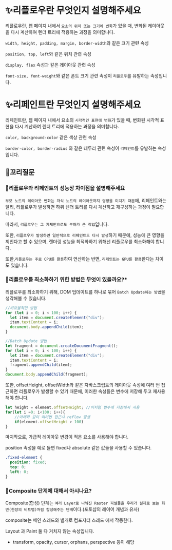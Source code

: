 # ✨리플로우란 무엇인지 설명해주세요

리플로우란, 웹 페이지 내에서 `요소의 위치 또는 크기에 변화`가 있을 때, 변화된 레이아웃을 다시 계산하여 렌더 트리에 적용하는 과정을 의미합니다.

`width, height, padding, margin, border-width`와 같은 크기 관련 속성

`position, top, left`와 같은 위치 관련 속성

`display, flex` 속성과 같은 레이아웃 관련 속성

`font-size, font-weight`와 같은 폰트 크기 관련 속성이 `리플로우`를 유발하는 속성입니다.

# ✨리페인트란 무엇인지 설명해주세요

리페인트란, 웹 페이지 내에서 요소의 `시각적인 표현에 변화`가 있을 때, 변화된 시각적 표현을 다시 계산하여 렌더 트리에 적용하는 과정을 의미합니다.

`color, background-color` 같은 색상 관련 속성

`border-color, border-radius` 와 같은 테두리 관련 속성이 `리페인트`를 유발하는 속성입니다.

## 🔁꼬리질문

### 🤔리플로우와 리페인트의 성능상 차이점을 설명해주세요

`부모 노드의 레이아웃 변화는 자식 노드의 레이아웃까지 영향을 미치기 때문`에, 리페인트와는 달리, 리플로우가 발생하면 하위 렌더 트리를 다시 계산하고 재구성하는 과정이 필요합니다.

따라서, `리플로우는 그 자체만으로도 부하가 큰 작업`입니다.

또한, `리플로우가 발생하면 일반적으로 리페인트도 다시 발생`하기 때문에, 성능에 큰 영향을 끼친다고 할 수 있으며, 렌더링 성능을 최적화하기 위해선 리플로우를 최소화해야 합니다.

또한,`리플로우는 주로 CPU를 활용`하여 연산하는 반면, `리페인트는 GPU를 활용`한다는 차이도 있습니다.

### 🤔리플로우를 최소화하기 위한 방법은 무엇이 있을까요?\*

리플로우를 최소화하기 위해, DOM 업데이트를 하나로 묶어 `Batch Update하는 방법`을 생각해볼 수 있습니다.

```javascript
//비효율적인 방법
for (let i = 0; i < 100; i++) {
  let item = document.createElement("div");
  item.textContent = i;
  document.body.appendChild(item);
}

//Batch Update 방법
let fragment = document.createDocumentFragment();
for (let i = 0; i < 100; i++) {
  let item = document.createElement("div");
  item.textContent = i;
  fragment.appendChild(item);
}
document.body.appendChild(fragment);
```

또한, offsetHeight, offsetWidth와 같은 자바스크립트의 레이아웃 속성에 여러 번 접근하면 리플로우가 발생할 수 있기 때문에, 이러한 속성들은 변수에 저장해 두고 재사용해야 합니다.

```javascript
let height = element.offsetHeight; //이처럼 변수에 저장해서 사용
for(let i =0; i<100; i++){
    //아래와 같이 여러번 접근시 reflow 발생
    if(element.offsetHeight > 100)
}
```

마지막으로, 가급적 레이아웃 변경이 적은 요소를 사용해야 합니다.

position 속성을 예로 들면 fixed나 absolute 같은 값들을 사용할 수 있습니다.

```css
.fixed-element {
  position: fixed;
  top: 0;
  left: 0;
}
```

### 🤔Composite 단계에 대해서 아시나요?

Composite(합성) 단계는 `여러 Layer로 나눠진 Raster 픽셀들을 우리가 실제로 보는 화면(한장의 비트맵)처럼 합성해주는 단계`이다.(포토샵의 레이어 개념과 유사)

composite는 메인 스레드와 별개로 컴포지터 스레드 에서 작동한다.

Layout 과 Paint 둘 다 거치지 않는 속성입니다.

- transform, opacity, cursor, orphans, perspective 등이 해당
